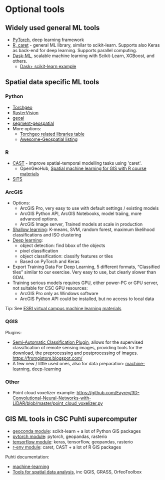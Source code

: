 # Optional tools
## Widely used general ML tools

* [PyTorch](https://pytorch.org/), deep learning framework
* [R, caret](http://topepo.github.io/caret/index.html ) - general ML library, similar to scikit-learn. Supports also Keras as back-end for deep learning. Supports parallel computing.
* [Dask-ML](https://ml.dask.org/), scalable machine learning with Scikit-Learn, XGBoost, and others.
   * [Dask+ scikit-learn example](https://examples.dask.org/machine-learning/scale-scikit-learn.html)

## Spatial data specific ML tools
### Python
* [Torchgeo](https://torchgeo.readthedocs.io/)
* [RasterVision](https://docs.rastervision.io/)
* [geoai](https://github.com/opengeos/geoai)
* [segment-geospatial](https://samgeo.gishub.org/)
* More options:
  * [Torchgeo related libraries table](https://torchgeo.readthedocs.io/en/stable/user/alternatives.html)
  * [Awesome-Geospatial listing](https://github.com/sacridini/Awesome-Geospatial#deep-learning)

### R

* [CAST](https://rdrr.io/cran/CAST/src/R/CAST-package.R) - improve spatial-temporal modelling tasks using 'caret'. 
   * OpenGeoHub, [Spatial machine learning for GIS with R course materials](http://www.opengeohub.org/machine-learning-spatial-data)
* [SITS](https://e-sensing.github.io/sitsbook/)

### ArcGIS

* Options: 
   * ArcGIS Pro, very easy to use with default settings / existing models
   * ArcGIS Python API, ArcGIS Notebooks, model traiing, more advanced options.
   * ArcGIS Image server, Trained models at scale in production
* [Shallow learning](https://pro.arcgis.com/en/pro-app/tool-reference/spatial-analyst/an-overview-of-the-segmentation-and-classification-tools.htm ): K-means, SVM, random forest, maximum likelihood  classifications and ISO clustering
* [Deep learning](https://www.esri.com/arcgis-blog/products/api-python/analytics/deep-learning-models-in-arcgis-learn/):  
   * object detection: find bbox of the objects
   * pixel classification
   * object classification: classify features or tiles
   * Based on PyTorch and Keras
* Export Training Data For Deep Learning, 5 different formats, “Classified tiles” similar to our exercise. Very easy to use, but clearly slower than GDAL
* Training serious models requires GPU, either power-PC or GPU server, not suitable for CSC GPU resources:
   * ArcGIS Pro only as Windows software
   * ArcGIS Python API could be installed, but no access to local data

Tip: See [ESRI virtual campus machine learning materials](https://www.esri.com/training/catalog/5eb18cf2a7a78b65b7e26134/deep-learning-using-arcgis/)

### QGIS
Plugins:
* [Semi-Automatic Classification Plugin](https://fromgistors.blogspot.com/p/semi-automatic-classification-plugin.html), allows for the supervised classification of remote sensing images, providing tools for the download, the preprocessing and postprocessing of images.
https://fromgistors.blogspot.com/ 
* A few new / little used ones, also for data preparation: [machine-learning](https://plugins.qgis.org/plugins/tags/machine-learning/), [deep-learning](https://plugins.qgis.org/plugins/tags/deep-learning/)

### Other

* Point cloud voxelizer example: https://github.com/Eayrey/3D-Convolutional-Neural-Networks-with-LiDAR/blob/master/point_cloud_voxelizer.py 

## GIS ML tools in CSC Puhti supercomputer

* [geoconda module](https://docs.csc.fi/apps/geoconda/): scikit-learn + a lot of Python GIS packages
* [pytorch module](https://docs.csc.fi/apps/pytorch/): pytorch, geopandas, rasterio
* [tensorflow module](https://docs.csc.fi/apps/tensorflow/): keras, tensorflow, geopandas, rasterio
* [r-env module](https://docs.csc.fi/apps/r-env/): caret, CAST + a lot of R GIS packages

Puhti documentation: 
* [machine-learning](https://docs.csc.fi/apps/#data-analytics-and-machine-learning)
* [Tools for spatial data analysis](https://docs.csc.fi/apps/#geosciences), inc QGIS, GRASS, OrfeoToolbox





